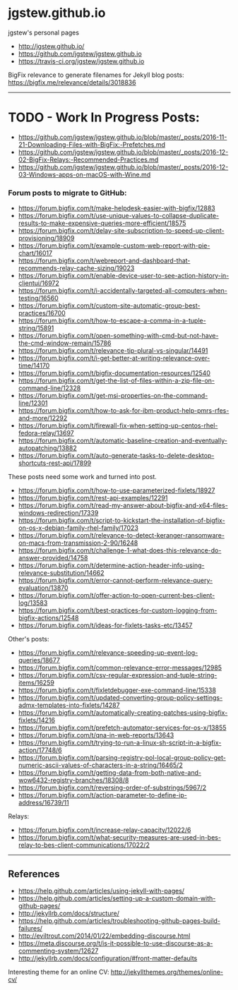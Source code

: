 # jgstew.github.io

jgstew's personal pages 
- http://jgstew.github.io/
- https://github.com/jgstew/jgstew.github.io
- https://travis-ci.org/jgstew/jgstew.github.io

BigFix relevance to generate filenames for Jekyll blog posts: https://bigfix.me/relevance/details/3018836

----------

# TODO - Work In Progress Posts:
- https://github.com/jgstew/jgstew.github.io/blob/master/_posts/2016-11-21-Downloading-Files-with-BigFix:-Prefetches.md
- https://github.com/jgstew/jgstew.github.io/blob/master/_posts/2016-12-02-BigFix-Relays:-Recommended-Practices.md
- https://github.com/jgstew/jgstew.github.io/blob/master/_posts/2016-12-03-Windows-apps-on-macOS-with-Wine.md


### Forum posts to migrate to GitHub:
- https://forum.bigfix.com/t/make-helpdesk-easier-with-bigfix/12883
- https://forum.bigfix.com/t/use-unique-values-to-collapse-duplicate-results-to-make-expensive-queries-more-efficient/18575
- https://forum.bigfix.com/t/delay-site-subscription-to-speed-up-client-provisioning/18909
- https://forum.bigfix.com/t/example-custom-web-report-with-pie-chart/16017
- https://forum.bigfix.com/t/webreport-and-dashboard-that-recommends-relay-cache-sizing/19023
- https://forum.bigfix.com/t/enable-device-user-to-see-action-history-in-clientui/16972
- https://forum.bigfix.com/t/i-accidentally-targeted-all-computers-when-testing/16560
- https://forum.bigfix.com/t/custom-site-automatic-group-best-practices/16700
- https://forum.bigfix.com/t/how-to-escape-a-comma-in-a-tuple-string/15891
- https://forum.bigfix.com/t/open-something-with-cmd-but-not-have-the-cmd-window-remain/15786
- https://forum.bigfix.com/t/relevance-tip-plural-vs-singular/14491
- https://forum.bigfix.com/t/i-get-better-at-writing-relevance-over-time/14170
- https://forum.bigfix.com/t/bigfix-documentation-resources/12540
- https://forum.bigfix.com/t/get-the-list-of-files-within-a-zip-file-on-command-line/12328
- https://forum.bigfix.com/t/get-msi-properties-on-the-command-line/12301
- https://forum.bigfix.com/t/how-to-ask-for-ibm-product-help-pmrs-rfes-and-more/12292
- https://forum.bigfix.com/t/firewall-fix-when-setting-up-centos-rhel-fedora-relay/13697
- https://forum.bigfix.com/t/automatic-baseline-creation-and-eventually-autopatching/13882
- https://forum.bigfix.com/t/auto-generate-tasks-to-delete-desktop-shortcuts-rest-api/17899


These posts need some work and turned into post.

- https://forum.bigfix.com/t/how-to-use-parameterized-fixlets/18927
- https://forum.bigfix.com/t/rest-api-examples/12291
- https://forum.bigfix.com/t/read-my-answer-about-bigfix-and-x64-files-windows-redirection/17339
- https://forum.bigfix.com/t/script-to-kickstart-the-installation-of-bigfix-on-os-x-debian-family-rhel-family/17023
- https://forum.bigfix.com/t/relevance-to-detect-keranger-ransomware-on-macs-from-transmission-2-90/16248
- https://forum.bigfix.com/t/challenge-1-what-does-this-relevance-do-answer-provided/14758
- https://forum.bigfix.com/t/determine-action-header-info-using-relevance-substitution/14662
- https://forum.bigfix.com/t/error-cannot-perform-relevance-query-evaluation/13870
- https://forum.bigfix.com/t/offer-action-to-open-current-bes-client-log/13583
- https://forum.bigfix.com/t/best-practices-for-custom-logging-from-bigfix-actions/12548
- https://forum.bigfix.com/t/ideas-for-fixlets-tasks-etc/13457


Other's posts:

- https://forum.bigfix.com/t/relevance-speeding-up-event-log-queries/18677
- https://forum.bigfix.com/t/common-relevance-error-messages/12985
- https://forum.bigfix.com/t/csv-regular-expression-and-tuple-string-items/16259
- https://forum.bigfix.com/t/fixletdebugger-exe-command-line/15338
- https://forum.bigfix.com/t/updated-converting-group-policy-settings-admx-templates-into-fixlets/14287
- https://forum.bigfix.com/t/automatically-creating-patches-using-bigfix-fixlets/14216
- https://forum.bigfix.com/t/prefetch-automator-services-for-os-x/13855
- https://forum.bigfix.com/t/qna-in-web-reports/13643
- https://forum.bigfix.com/t/trying-to-run-a-linux-sh-script-in-a-bigfix-action/17748/6
- https://forum.bigfix.com/t/parsing-registry-pol-local-group-policy-get-numeric-ascii-values-of-characters-in-a-string/16465/2
- https://forum.bigfix.com/t/getting-data-from-both-native-and-wow6432-registry-branches/18308/8
- https://forum.bigfix.com/t/reversing-order-of-substrings/5967/2
- https://forum.bigfix.com/t/action-parameter-to-define-ip-address/16739/11


Relays:

- https://forum.bigfix.com/t/increase-relay-capacity/12022/6
- https://forum.bigfix.com/t/what-security-measures-are-used-in-bes-relay-to-bes-client-communications/17022/2

----------

## References

- https://help.github.com/articles/using-jekyll-with-pages/
- https://help.github.com/articles/setting-up-a-custom-domain-with-github-pages/
- http://jekyllrb.com/docs/structure/
- https://help.github.com/articles/troubleshooting-github-pages-build-failures/
- http://eviltrout.com/2014/01/22/embedding-discourse.html
- https://meta.discourse.org/t/is-it-possible-to-use-discourse-as-a-commenting-system/12627
- http://jekyllrb.com/docs/configuration/#front-matter-defaults

Interesting theme for an online CV: http://jekyllthemes.org/themes/online-cv/
